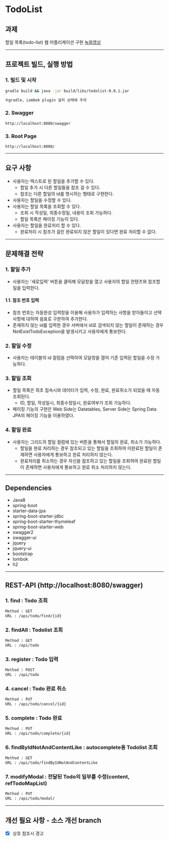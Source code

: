 # TodoList

## 과제

할일 목록(todo-list) 웹 어플리케이션 구현
[녹화영상](https://www.useloom.com/share/ce749126190b4ab59d463c79df7fc1a4 "녹화영상")
<!--녹화영상 수정-->

---

## 프로젝트 빌드, 실행 방법

### 1. 빌드 및 시작

```sh
gradle build && java -jar build/libs/todolist-0.0.1.jar

※gradle, Lombok plugin 설치 상태에 주의
```

### 2. Swagger

```http
http://localhost:8080/swagger
```

### 3. Root Page

```http
http://localhost:8080/
```

---

## 요구 사항

* 사용자는 텍스트로 된 할일을 추가할 수 있다.
  * 할일 추가 시 다른 할일들을 참조 걸 수 있다.
  * 참조는 다른 할일의 id를 명시하는 형태로 구현한다.
* 사용자는 할일을 수정할 수 있다.
* 사용자는 할일 목록을 조회할 수 있다.
  * 조회 시 작성일, 최종수정일, 내용이 조회 가능하다.
  * 할일 목록은 페이징 기능이 있다.
* 사용자는 할일을 완료처리 할 수 있다.
  * 완료처리 시 참조가 걸린 완료되지 않은 할일이 있다면 완료 처리할 수 없다.

---

## 문제해결 전략

### 1. 할일 추가

* 사용자는 '새로입력' 버튼을 클릭해 모달창을 열고 사용자의 할일 컨텐츠와 참조할 일을 입력한다. 
  
#### 1.1. 참조 번호 입력

* 참조 번호는 자동완성 입력창을 이용해 사용자가 입력하는 사항을 받아들이고 선택사항에 대하여 쉼표로 구분하여 추가한다. 
* 존재하지 않는 id를 입력한 경우 서버에서 id로 검색되지 않는 할일이 존재하는 경우 NotExistTodoException을 발생시키고 사용자에게 통보한다.

### 2. 할일 수정

* 사용자는 테이블의 id 컬럼을 선택하여 모달창을 열어 기존 입력된 할일을 수정 가능하다.

### 3. 할일 조회

* 할일 목록은 최초 접속시와 데이터가 입력, 수정, 완료, 완료취소가 되었을 때 자동 조회된다. 
  * ID, 할일, 작성일시, 최종수정일시, 완료여부가 조회 가능하다.
* 페이징 기능의 구현은 Web Side는 Datatables, Server Side는 Spring Data JPA의 페이징 기능을 이용하였다.

### 4. 할일 완료

* 사용자는 그리드의 할일 컬럼에 있는 버튼을 통해서 할일의 완료, 취소가 가능하다.
  * 할일을 완료 처리하는 경우 참조되고 있는 할일을 조회하여 미완료된 할일이 존재하면 사용자에게 통보하고 완료 처리하지 않는다.
  * 완료처리를 취소하는 경우 자신을 참조하고 있는 할일을 조회하여 완료된 할일이 존재하면 사용자에게 통보하고 완료 취소 처리하지 않는다.

---

## Dependencies

* Java8
* spring-boot
* starter-data-jpa
* spring-boot-starter-jdbc
* spring-boot-starter-thymeleaf
* spring-boot-starter-web
* swagger2
* swagger-ui
* jquery
* jquery-ui
* bootstrap
* lombok
* h2

---

## REST-API (http://localhost:8080/swagger)

### 1. find : Todo 조회

```txt
Method : GET 
URL : /api/todo/find/{id}
```

### 2. findAll : Todolist 조회

```txt
Method : GET 
URL : /api/todo
```

### 3. register : Todo 입력

```txt
Method : POST
URL : /api/todo
```

### 4. cancel : Todo 완료 취소

```txt
Method : PUT
URL : /api/todo/cancel/{id}
```

### 5. complete : Todo 완료

```txt
Method : PUT
URL : /api/todo/complete/{id}
```

### 6. findByIdNotAndContentLike : autocomplete용 Todolist 조회

```txt
Method : GET
URL : /api/todo/findByIdNotAndContentLike
```

### 7. modifyModal : 전달된 Todo의 일부를 수정(content, refTodoMapList)

```txt
Method : PUT
URL : /api/todo/modal/
```

---

## 개선 필요 사항 - 소스 개선 branch

- [X] 상호 참조시 경고
